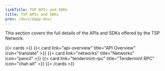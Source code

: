 ```yaml
---
linkTitle: TSP APIs and SDKs
title: TSP APIs and SDKs
prev: /docs/dapp-dev/
---
```


This section covers the full details of the APIs and SDKs offered by the TSP Network.

<!--more-->

{{< cards >}}
  {{< card link="api-overview" title="API Overview" icon="translate" >}}
  {{< card link="networks" title="Networks" icon="pencil" >}}
  {{< card link="tendermint-rpc" title="Tendermint RPC" icon="chat-alt" >}}
{{< /cards >}}
